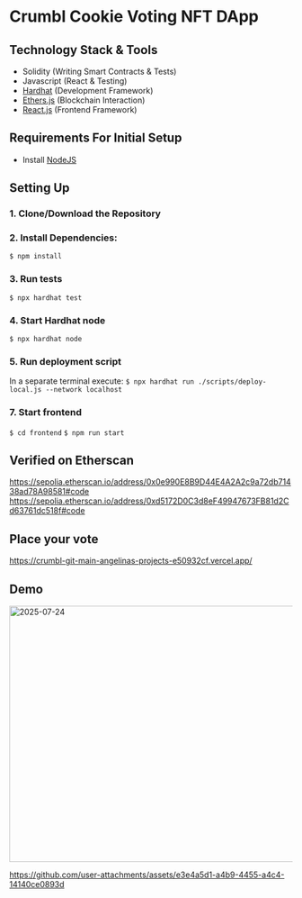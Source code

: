 # Crumbl Cookie Voting NFT DApp

## Technology Stack & Tools

- Solidity (Writing Smart Contracts & Tests)
- Javascript (React & Testing)
- [Hardhat](https://hardhat.org/) (Development Framework)
- [Ethers.js](https://docs.ethers.io/v5/) (Blockchain Interaction)
- [React.js](https://reactjs.org/) (Frontend Framework)

## Requirements For Initial Setup
- Install [NodeJS](https://nodejs.org/en/)

## Setting Up
### 1. Clone/Download the Repository

### 2. Install Dependencies:
`$ npm install`

### 3. Run tests
`$ npx hardhat test`

### 4. Start Hardhat node
`$ npx hardhat node`

### 5. Run deployment script
In a separate terminal execute:
`$ npx hardhat run ./scripts/deploy-local.js --network localhost`

### 7. Start frontend
`$ cd frontend`
`$ npm run start`

## Verified on Etherscan
https://sepolia.etherscan.io/address/0x0e990E8B9D44E4A2A2c9a72db71438ad78A98581#code
https://sepolia.etherscan.io/address/0xd5172D0C3d8eF49947673FB81d2Cd63761dc518f#code

## Place your vote
https://crumbl-git-main-angelinas-projects-e50932cf.vercel.app/

## Demo
<img width="948" height="455" alt="2025-07-24" src="https://github.com/user-attachments/assets/4cd4e1e2-36f6-49e6-935d-b798a769eb4b" />

https://github.com/user-attachments/assets/e3e4a5d1-a4b9-4455-a4c4-14140ce0893d
